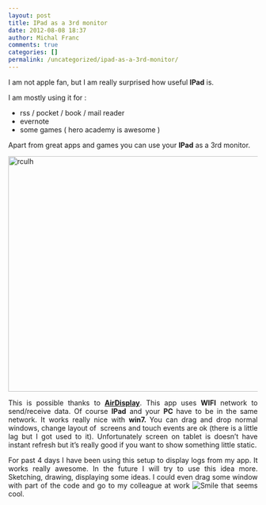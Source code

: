 ```yaml
---
layout: post
title: IPad as a 3rd monitor
date: 2012-08-08 18:37
author: Michal Franc
comments: true
categories: []
permalink: /uncategorized/ipad-as-a-3rd-monitor/
---
```

<p>I am not apple fan, but I am really surprised how useful <strong>IPad</strong> is.</p>  <p>I am mostly using it for :</p>  <ul>   <li>rss / pocket / book / mail reader </li>    <li>evernote </li>    <li>some games ( hero academy is awesome ) </li> </ul>  <p>Apart from great apps and games you can use your <strong>IPad</strong> as a 3rd monitor.</p>  <p><a href="http://www.mfranc.com/wp-content/uploads/2012/08/rculh.jpg"><img style="background-image: none; border-right-width: 0px; padding-left: 0px; padding-right: 0px; display: block; float: none; border-top-width: 0px; border-bottom-width: 0px; margin-left: auto; border-left-width: 0px; margin-right: auto; padding-top: 0px" title="rculh" border="0" alt="rculh" src="http://www.mfranc.com/wp-content/uploads/2012/08/rculh_thumb.jpg" width="634" height="476" /></a></p>  <p align="justify">This is possible thanks to <strong><a href="http://avatron.com/apps/air-display/">AirDisplay</a></strong>. This app uses <strong>WIFI</strong> network to send/receive data. Of course <strong>IPad</strong> and your <strong>PC </strong>have to be in the same network. It works really nice with <strong>win7. </strong>You can drag and drop normal windows, change layout of&#160; screens and touch events are ok (there is a little lag but I got used to it). Unfortunately screen on tablet is doesn’t have instant refresh but it’s really good if you want to show something little static.</p>  <p align="justify">For past 4 days I have been using this setup to display logs from my app. It works really awesome. In the future I will try to use this idea more. Sketching, drawing, displaying some ideas. I could even drag some window with part of the code and go to my colleague at work <img style="border-bottom-style: none; border-left-style: none; border-top-style: none; border-right-style: none" class="wlEmoticon wlEmoticon-smile" alt="Smile" src="http://www.mfranc.com/wp-content/uploads/2012/08/wlEmoticon-smile.png" /> that seems cool.</p>
